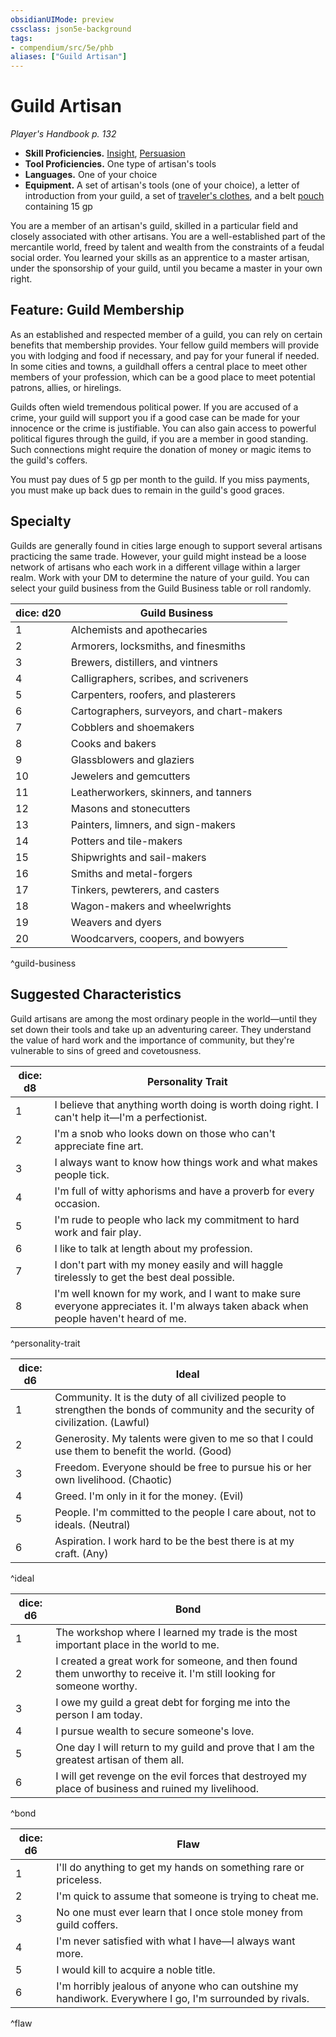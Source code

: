 ```yaml
---
obsidianUIMode: preview
cssclass: json5e-background
tags:
- compendium/src/5e/phb
aliases: ["Guild Artisan"]
---
```

# Guild Artisan
*Player's Handbook p. 132*  

- **Skill Proficiencies.** [Insight](../../../Rules%20&%20Options/5e%20Rules/skills.md##Insight), [Persuasion](../../../Rules%20&%20Options/5e%20Rules/skills.md##Persuasion)  
- **Tool Proficiencies.** One type of artisan's tools  
- **Languages.** One of your choice  
- **Equipment.** A set of artisan's tools (one of your choice), a letter of introduction from your guild, a set of [traveler's clothes](travelers-clothes.md#), and a belt [pouch](pouch.md#) containing 15 gp  

You are a member of an artisan's guild, skilled in a particular field and closely associated with other artisans. You are a well-established part of the mercantile world, freed by talent and wealth from the constraints of a feudal social order. You learned your skills as an apprentice to a master artisan, under the sponsorship of your guild, until you became a master in your own right.

## Feature: Guild Membership

As an established and respected member of a guild, you can rely on certain benefits that membership provides. Your fellow guild members will provide you with lodging and food if necessary, and pay for your funeral if needed. In some cities and towns, a guildhall offers a central place to meet other members of your profession, which can be a good place to meet potential patrons, allies, or hirelings.

Guilds often wield tremendous political power. If you are accused of a crime, your guild will support you if a good case can be made for your innocence or the crime is justifiable. You can also gain access to powerful political figures through the guild, if you are a member in good standing. Such connections might require the donation of money or magic items to the guild's coffers.

You must pay dues of 5 gp per month to the guild. If you miss payments, you must make up back dues to remain in the guild's good graces.

## Specialty

Guilds are generally found in cities large enough to support several artisans practicing the same trade. However, your guild might instead be a loose network of artisans who each work in a different village within a larger realm. Work with your DM to determine the nature of your guild. You can select your guild business from the Guild Business table or roll randomly.

| dice: d20 | Guild Business |
|-----------|----------------|
| 1 | Alchemists and apothecaries |
| 2 | Armorers, locksmiths, and finesmiths |
| 3 | Brewers, distillers, and vintners |
| 4 | Calligraphers, scribes, and scriveners |
| 5 | Carpenters, roofers, and plasterers |
| 6 | Cartographers, surveyors, and chart-makers |
| 7 | Cobblers and shoemakers |
| 8 | Cooks and bakers |
| 9 | Glassblowers and glaziers |
| 10 | Jewelers and gemcutters |
| 11 | Leatherworkers, skinners, and tanners |
| 12 | Masons and stonecutters |
| 13 | Painters, limners, and sign-makers |
| 14 | Potters and tile-makers |
| 15 | Shipwrights and sail-makers |
| 16 | Smiths and metal-forgers |
| 17 | Tinkers, pewterers, and casters |
| 18 | Wagon-makers and wheelwrights |
| 19 | Weavers and dyers |
| 20 | Woodcarvers, coopers, and bowyers |
^guild-business

## Suggested Characteristics

Guild artisans are among the most ordinary people in the world—until they set down their tools and take up an adventuring career. They understand the value of hard work and the importance of community, but they're vulnerable to sins of greed and covetousness.

| dice: d8 | Personality Trait |
|----------|-------------------|
| 1 | I believe that anything worth doing is worth doing right. I can't help it—I'm a perfectionist. |
| 2 | I'm a snob who looks down on those who can't appreciate fine art. |
| 3 | I always want to know how things work and what makes people tick. |
| 4 | I'm full of witty aphorisms and have a proverb for every occasion. |
| 5 | I'm rude to people who lack my commitment to hard work and fair play. |
| 6 | I like to talk at length about my profession. |
| 7 | I don't part with my money easily and will haggle tirelessly to get the best deal possible. |
| 8 | I'm well known for my work, and I want to make sure everyone appreciates it. I'm always taken aback when people haven't heard of me. |
^personality-trait

| dice: d6 | Ideal |
|----------|-------|
| 1 | Community. It is the duty of all civilized people to strengthen the bonds of community and the security of civilization. (Lawful) |
| 2 | Generosity. My talents were given to me so that I could use them to benefit the world. (Good) |
| 3 | Freedom. Everyone should be free to pursue his or her own livelihood. (Chaotic) |
| 4 | Greed. I'm only in it for the money. (Evil) |
| 5 | People. I'm committed to the people I care about, not to ideals. (Neutral) |
| 6 | Aspiration. I work hard to be the best there is at my craft. (Any) |
^ideal

| dice: d6 | Bond |
|----------|------|
| 1 | The workshop where I learned my trade is the most important place in the world to me. |
| 2 | I created a great work for someone, and then found them unworthy to receive it. I'm still looking for someone worthy. |
| 3 | I owe my guild a great debt for forging me into the person I am today. |
| 4 | I pursue wealth to secure someone's love. |
| 5 | One day I will return to my guild and prove that I am the greatest artisan of them all. |
| 6 | I will get revenge on the evil forces that destroyed my place of business and ruined my livelihood. |
^bond

| dice: d6 | Flaw |
|----------|------|
| 1 | I'll do anything to get my hands on something rare or priceless. |
| 2 | I'm quick to assume that someone is trying to cheat me. |
| 3 | No one must ever learn that I once stole money from guild coffers. |
| 4 | I'm never satisfied with what I have—I always want more. |
| 5 | I would kill to acquire a noble title. |
| 6 | I'm horribly jealous of anyone who can outshine my handiwork. Everywhere I go, I'm surrounded by rivals. |
^flaw